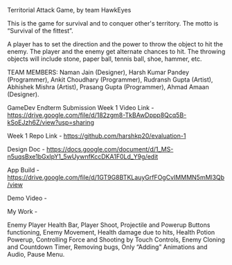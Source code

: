 Territorial Attack Game, by team HawkEyes

This is the game for survival and to conquer other's territory. The motto is “Survival of the fittest”.

 A player has to set the direction and the power to throw the object to hit the enemy. The player and the enemy get alternate chances to hit. The throwing objects will include stone, paper ball, tennis ball, shoe, hammer, etc.

TEAM MEMBERS:
Naman Jain (Designer),
Harsh Kumar Pandey (Programmer),
Ankit Choudhary (Programmer),
Rudransh Gupta (Artist),
Abhishek Mishra (Artist),
Prasang Gupta (Programmer),
Ahmad Amaan (Designer).

GameDev Endterm Submission
Week 1 Video Link - https://drive.google.com/file/d/182zgm8-TkBAwDppp8Qcq5B-kSoEJzh6Z/view?usp=sharing

Week 1 Repo Link - https://github.com/harshkp20/evaluation-1

Design Doc - https://docs.google.com/document/d/1_MS-n5uqsBxe1bGxIpY1_5wUywnfKccDKA1F0Ld_Y9g/edit

App Build - https://drive.google.com/file/d/1GT9G8BTKLauyGrfFOgCvIMMMN5mMl3Qb/view

Demo Video -

My Work - 

Enemy Player Health Bar,
Player Shoot,
Projectile and Powerup Buttons functioning,
Enemy Movement,
Health damage due to hits,
Health Potion Powerup,
Controlling Force and Shooting by Touch Controls,
Enemy Cloning and Countdown Timer,
Removing bugs, 
Only “Adding” Animations and Audio,
Pause Menu.

